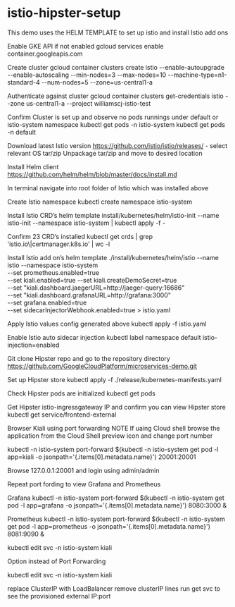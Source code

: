 # istio-hipster-setup
This demo uses the HELM TEMPLATE to set up istio and install Istio add ons

Enable GKE API if not enabled
gcloud services enable container.googleapis.com

Create cluster
gcloud container clusters create istio --enable-autoupgrade \
    --enable-autoscaling --min-nodes=3 --max-nodes=10 --machine-type=n1-standard-4 --num-nodes=5 --zone=us-central1-a

Authenticate against cluster
gcloud container clusters get-credentials istio --zone us-central1-a --project williamscj-istio-test

Confirm Cluster is set up and observe no pods runnings under default or istio-system namespace
kubectl get pods -n istio-system 
kubectl get pods -n default

Download latest Istio version
https://github.com/istio/istio/releases/ - select relevant OS tar/zip
Unpackage tar/zip and move to desired location

Install Helm client
https://github.com/helm/helm/blob/master/docs/install.md

In terminal navigate into root folder of Istio which was installed above

Create Istio namespace
kubectl create namespace istio-system

Install Istio CRD’s
helm template install/kubernetes/helm/istio-init --name istio-init --namespace istio-system | kubectl apply -f -

Confirm 23 CRD’s installed
kubectl get crds | grep 'istio.io\\|certmanager.k8s.io' | wc -l

Install Istio add on’s
helm template ./install/kubernetes/helm/istio --name istio --namespace istio-system \
   --set prometheus.enabled=true \
   --set kiali.enabled=true --set kiali.createDemoSecret=true \
   --set "kiali.dashboard.jaegerURL=http://jaeger-query:16686" \
   --set "kiali.dashboard.grafanaURL=http://grafana:3000" \
   --set grafana.enabled=true \
   --set sidecarInjectorWebhook.enabled=true > istio.yaml

Apply Istio values config generated above
kubectl apply -f istio.yaml

Enable Istio auto sidecar injection 
kubectl label namespace default istio-injection=enabled

Git clone Hipster repo and go to the repository directory
https://github.com/GoogleCloudPlatform/microservices-demo.git

Set up Hipster store
kubectl apply -f ./release/kubernetes-manifests.yaml

Check Hipster pods are initialized
kubectl get pods

Get Hipster istio-ingressgateway IP and confirm you can view Hipster store
kubectl get service/frontend-external

Browser Kiali using port forwarding
NOTE
If uaing Cloud shell browse the application from the Cloud Shell preview icon and change port number

kubectl -n istio-system port-forward $(kubectl -n istio-system get pod -l app=kiali -o jsonpath='{.items[0].metadata.name}') 20001:20001

Browse 127.0.0.1:20001 and login using admin/admin

Repeat port fording to view Grafana and Prometheus

Grafana
kubectl -n istio-system port-forward $(kubectl -n istio-system get pod -l app=grafana -o jsonpath='{.items[0].metadata.name}') 8080:3000 &

Prometheus
kubectl -n istio-system port-forward $(kubectl -n istio-system get pod -l app=prometheus -o jsonpath='{.items[0].metadata.name}') 8081:9090 &

kubectl edit svc -n istio-system kiali

Option instead of Port Forwarding

kubectl edit svc -n istio-system kiali

replace ClusterIP with LoadBalancer 
remove clusterIP lines 
run get svc to see the provisioned external IP:port
